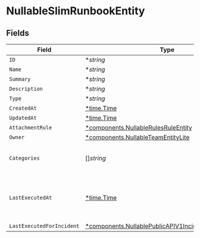 # NullableSlimRunbookEntity


## Fields

| Field                                                                                                                           | Type                                                                                                                            | Required                                                                                                                        | Description                                                                                                                     |
| ------------------------------------------------------------------------------------------------------------------------------- | ------------------------------------------------------------------------------------------------------------------------------- | ------------------------------------------------------------------------------------------------------------------------------- | ------------------------------------------------------------------------------------------------------------------------------- |
| `ID`                                                                                                                            | **string*                                                                                                                       | :heavy_minus_sign:                                                                                                              | N/A                                                                                                                             |
| `Name`                                                                                                                          | **string*                                                                                                                       | :heavy_minus_sign:                                                                                                              | N/A                                                                                                                             |
| `Summary`                                                                                                                       | **string*                                                                                                                       | :heavy_minus_sign:                                                                                                              | N/A                                                                                                                             |
| `Description`                                                                                                                   | **string*                                                                                                                       | :heavy_minus_sign:                                                                                                              | N/A                                                                                                                             |
| `Type`                                                                                                                          | **string*                                                                                                                       | :heavy_minus_sign:                                                                                                              | N/A                                                                                                                             |
| `CreatedAt`                                                                                                                     | [*time.Time](https://pkg.go.dev/time#Time)                                                                                      | :heavy_minus_sign:                                                                                                              | N/A                                                                                                                             |
| `UpdatedAt`                                                                                                                     | [*time.Time](https://pkg.go.dev/time#Time)                                                                                      | :heavy_minus_sign:                                                                                                              | N/A                                                                                                                             |
| `AttachmentRule`                                                                                                                | [*components.NullableRulesRuleEntity](../../models/components/nullablerulesruleentity.md)                                       | :heavy_minus_sign:                                                                                                              | N/A                                                                                                                             |
| `Owner`                                                                                                                         | [*components.NullableTeamEntityLite](../../models/components/nullableteamentitylite.md)                                         | :heavy_minus_sign:                                                                                                              | N/A                                                                                                                             |
| `Categories`                                                                                                                    | []*string*                                                                                                                      | :heavy_minus_sign:                                                                                                              | categories the runbook applies to                                                                                               |
| `LastExecutedAt`                                                                                                                | [*time.Time](https://pkg.go.dev/time#Time)                                                                                      | :heavy_minus_sign:                                                                                                              | The timestamp when this runbook was last executed                                                                               |
| `LastExecutedForIncident`                                                                                                       | [*components.NullablePublicAPIV1IncidentsSuccinctEntity](../../models/components/nullablepublicapiv1incidentssuccinctentity.md) | :heavy_minus_sign:                                                                                                              | N/A                                                                                                                             |